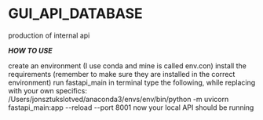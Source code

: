 # GUI_API_DATABASE
production of internal api

___HOW TO USE___

create an environment (I use conda and mine is called env.con)
install the requirements (remember to make sure they are installed in the correct environment)
run fastapi_main
in terminal type the following, while replacing with your own specifics: /Users/jonsztukslotved/anaconda3/envs/env/bin/python -m uvicorn fastapi_main:app --reload --port 8001 
now your local API should be running